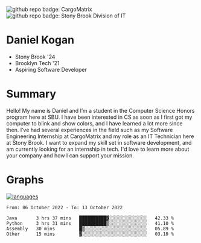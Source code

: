 ![github repo badge: CargoMatrix](https://img.shields.io/badge/CargoMatrix--181717?color=blue)
![github repo badge: Stony Brook Division of IT](https://img.shields.io/badge/Stony%20Brook%20Division%20of%20IT--181717?color=red)
# Daniel Kogan

- Stony Brook '24
- Brooklyn Tech '21
- Aspiring Software Developer

# Summary

Hello! My name is Daniel and I’m a student in the Computer Science Honors program here at SBU. I have been interested in CS as soon as I first got my computer to blink and show colors, and I have learned a lot more since then. I’ve had several experiences in the field such as my Software Engineering Internship at CargoMatrix and my role as an IT Technician here at Stony Brook. I want to expand my skill set in software development, and am currently looking for an internship in tech. I'd love to learn more about your company and how I can support your mission.

# Graphs

<div style="width: 100%">

[![languages](https://github-readme-stats.vercel.app/api/top-langs/?username=daminals&langs_count=8&hide=html&layout=compact)](https://github-readme-stats.vercel.app/api/top-langs/?username=daminals&langs_count=8&hide=html&layout=compact)
</div>

<!--START_SECTION:waka-->

```text
From: 06 October 2022 - To: 13 October 2022

Java       3 hrs 37 mins   ██████████▓░░░░░░░░░░░░░░   42.33 %
Python     3 hrs 31 mins   ██████████▒░░░░░░░░░░░░░░   41.10 %
Assembly   30 mins         █▒░░░░░░░░░░░░░░░░░░░░░░░   05.89 %
Other      15 mins         ▓░░░░░░░░░░░░░░░░░░░░░░░░   03.10 %
```

<!--END_SECTION:waka-->

